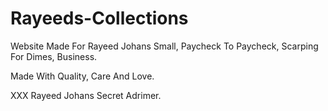 # Rayeeds-Collections

Website Made For Rayeed Johans Small, Paycheck To Paycheck, Scarping For Dimes, Business. 

Made With Quality, Care And Love.

XXX Rayeed Johans Secret Adrimer.  
